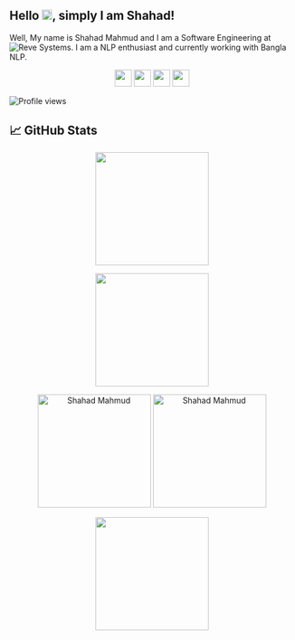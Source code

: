 ## Hello <img src="https://i.imgur.com/GNz3qCl.gif" width="18px">, simply I am Shahad! 
Well, My name is Shahad Mahmud and I am a Software Engineering at ![Reve Systems](https://www.revesoft.com/). I am a NLP enthusiast and currently working with Bangla NLP. 
<p align="center">
  <a href="https://www.linkedin.com/in/shahad-mahmud/"><img height="30" src="https://i.imgur.com/nbDVVx2.png"></a>
  <a href="mailto:shahad9381@gmail.com"><img height="30" src="https://i.imgur.com/78azQZd.png"></a>
<!--   <a href="https://www.buymeacoffee.com/shuhanmirza"><img height="30" src="https://i.imgur.com/xfv1dZ5.png"></a> -->
  <a href="https://www.fb.com/shahad001"><img height="30" src="https://i.imgur.com/xZy8vkQ.png"></a>
  <a href="instagram.com/shahad_chowdhury/"><img height="30" src="https://i.imgur.com/DWeN4dR.png"></a>
</p>

![Profile views](https://gpvc.arturio.dev/shahad-mahmud)

## &#x1f4c8; GitHub Stats
<p align="center"><img height="200" src="https://github-readme-streak-stats.herokuapp.com/?user=shahad-mahmud"/></p>
<p align="center" width=100%><img height="200" src="https://activity-graph.herokuapp.com/graph?username=shahad-mahmud"/></p>
<p align="center">
  <img height="200" src="https://github-readme-stats.vercel.app/api/top-langs/?username=shahad-mahmud" alt="Shahad Mahmud" />
  <img height="200" src="https://github-readme-stats.vercel.app/api?username=shahad-mahmud&show_icons=true&count_private=true" alt="Shahad Mahmud" />
</p> 
<p align="center" width=100%><img height="200" src="https://github-profile-trophy.vercel.app/?username=shahad-mahmud&theme=gruvbox&row=2&margin-w=5&margin-h=5&count_private=true"/></p>
